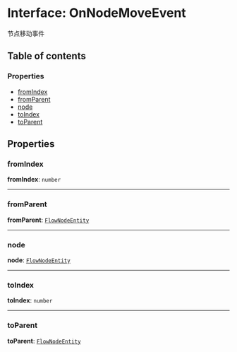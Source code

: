 # Interface: OnNodeMoveEvent

节点移动事件

## Table of contents

### Properties

* [fromIndex](/auto-docs/document/interfaces/OnNodeMoveEvent.md#fromindex)
* [fromParent](/auto-docs/document/interfaces/OnNodeMoveEvent.md#fromparent)
* [node](/auto-docs/document/interfaces/OnNodeMoveEvent.md#node)
* [toIndex](/auto-docs/document/interfaces/OnNodeMoveEvent.md#toindex)
* [toParent](/auto-docs/document/interfaces/OnNodeMoveEvent.md#toparent)

## Properties

### fromIndex

**fromIndex**: `number`

***

### fromParent

**fromParent**: [`FlowNodeEntity`](/auto-docs/document/classes/FlowNodeEntity-1.md)

***

### node

**node**: [`FlowNodeEntity`](/auto-docs/document/classes/FlowNodeEntity-1.md)

***

### toIndex

**toIndex**: `number`

***

### toParent

**toParent**: [`FlowNodeEntity`](/auto-docs/document/classes/FlowNodeEntity-1.md)
